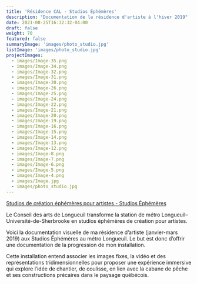 ```yaml
---
title: 'Résidence CAL - Studios Éphémères'
description: "Documentation de la résidence d'artiste à l'hiver 2019"
date: 2021-08-25T16:32:32-04:00
draft: false
weight: 70
featured: false
summaryImage: 'images/photo_studio.jpg'
listImage: 'images/photo_studio.jpg'
projectImages:
  - images/Image-35.png
  - images/Image-34.png
  - images/Image-32.png
  - images/Image-31.png
  - images/Image-30.png
  - images/Image-26.png
  - images/Image-25.png
  - images/Image-24.png
  - images/Image-22.png
  - images/Image-21.png
  - images/Image-20.png
  - images/Image-19.png
  - images/Image-16.png
  - images/Image-15.png
  - images/Image-14.png
  - images/Image-13.png
  - images/Image-12.png
  - images/Image-8.png
  - images/Image-7.png
  - images/Image-6.png
  - images/Image-5.png
  - images/Image-4.png
  - images/Image.jpg
  - images/photo_studio.jpg
---
```


<style>
.logo--studioephemere {
  display: block;
  text-indent: -9999px;
  width: 100px;
  height: 82px;
  background: url(images/studios_ephemeres_logo.svg);
  background-size: 100px 82px;
}

.logo--cal {
  display: block;
  text-indent: -9999px;
  width: 200px;
  height: 64px;
  background: url(images/cal_logo.svg);
  background-size: 200px 64px;
}
</style>

[Studios de création éphémères pour artistes - Studios Éphémères](https://studiosephemeres.com/?fbclid=IwAR2RKjjgVDVYF8LqA5aT_MVGTZgB53QbzgNkORqPZCClHq9kMizv46tCTIw)

Le Conseil des arts de Longueuil transforme la station de métro Longueuil–Université-de-Sherbrooke en studios éphémères de création pour artistes.

Voici la documentation visuelle de ma résidence d’artiste (janvier-mars 2019) aux Studios Éphémères au métro Longueuil. Le but est donc d’offrir une documentation de la progression de mon installation.

Cette installation entend associer les images fixes, la vidéo et des représentations tridimensionnelles pour proposer une expérience immersive qui explore l’idée de chantier, de coulisse, en lien avec la cabane de pêche et ses constructions précaires dans le paysage québécois.

<a class="logo--studioephemere" href="http://studiosephemeres.com/" target="blank">studiosephemeres.com</a>
<a class="logo--cal" href="https://www.conseildesartsdelongueuil.ca/" target="blank">Conseil des Arts de Longueuil</a>
